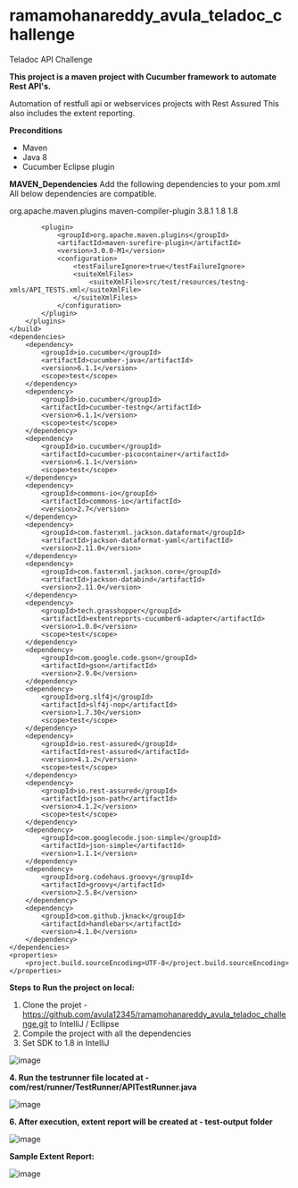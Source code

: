 # ramamohanareddy_avula_teladoc_challenge
Teladoc API Challenge

**This project is a maven project with Cucumber framework to automate Rest API's.**

Automation of restfull api or webservices projects with Rest Assured
This also includes the extent reporting.

**Preconditions**
- Maven 
- Java 8
- Cucumber Eclipse plugin

**MAVEN_Dependencies**
Add the following dependencies to your pom.xml All below dependencies are compatible.

   <build>
        <plugins>
            <plugin>
                <groupId>org.apache.maven.plugins</groupId>
                <artifactId>maven-compiler-plugin</artifactId>
                <version>3.8.1</version>
                <configuration>
                    <source>1.8</source>
                    <target>1.8</target>
                </configuration>
            </plugin>

            <plugin>
                <groupId>org.apache.maven.plugins</groupId>
                <artifactId>maven-surefire-plugin</artifactId>
                <version>3.0.0-M1</version>
                <configuration>
                    <testFailureIgnore>true</testFailureIgnore>
                    <suiteXmlFiles>
                        <suiteXmlFile>src/test/resources/testng-xmls/API_TESTS.xml</suiteXmlFile>
                    </suiteXmlFiles>
                </configuration>
            </plugin>
        </plugins>
    </build>
    <dependencies>
        <dependency>
            <groupId>io.cucumber</groupId>
            <artifactId>cucumber-java</artifactId>
            <version>6.1.1</version>
            <scope>test</scope>
        </dependency>
        <dependency>
            <groupId>io.cucumber</groupId>
            <artifactId>cucumber-testng</artifactId>
            <version>6.1.1</version>
            <scope>test</scope>
        </dependency>
        <dependency>
            <groupId>io.cucumber</groupId>
            <artifactId>cucumber-picocontainer</artifactId>
            <version>6.1.1</version>
            <scope>test</scope>
        </dependency>
        <dependency>
            <groupId>commons-io</groupId>
            <artifactId>commons-io</artifactId>
            <version>2.7</version>
        </dependency>
        <dependency>
            <groupId>com.fasterxml.jackson.dataformat</groupId>
            <artifactId>jackson-dataformat-yaml</artifactId>
            <version>2.11.0</version>
        </dependency>
        <dependency>
            <groupId>com.fasterxml.jackson.core</groupId>
            <artifactId>jackson-databind</artifactId>
            <version>2.11.0</version>
        </dependency>
        <dependency>
            <groupId>tech.grasshopper</groupId>
            <artifactId>extentreports-cucumber6-adapter</artifactId>
            <version>1.0.0</version>
            <scope>test</scope>
        </dependency>
        <dependency>
            <groupId>com.google.code.gson</groupId>
            <artifactId>gson</artifactId>
            <version>2.9.0</version>
        </dependency>
        <dependency>
            <groupId>org.slf4j</groupId>
            <artifactId>slf4j-nop</artifactId>
            <version>1.7.30</version>
            <scope>test</scope>
        </dependency>
        <dependency>
            <groupId>io.rest-assured</groupId>
            <artifactId>rest-assured</artifactId>
            <version>4.1.2</version>
            <scope>test</scope>
        </dependency>
        <dependency>
            <groupId>io.rest-assured</groupId>
            <artifactId>json-path</artifactId>
            <version>4.1.2</version>
            <scope>test</scope>
        </dependency>
        <dependency>
            <groupId>com.googlecode.json-simple</groupId>
            <artifactId>json-simple</artifactId>
            <version>1.1.1</version>
        </dependency>
        <dependency>
            <groupId>org.codehaus.groovy</groupId>
            <artifactId>groovy</artifactId>
            <version>2.5.8</version>
        </dependency>
        <dependency>
            <groupId>com.github.jknack</groupId>
            <artifactId>handlebars</artifactId>
            <version>4.1.0</version>
        </dependency>
    </dependencies>
    <properties>
        <project.build.sourceEncoding>UTF-8</project.build.sourceEncoding>
    </properties>


**Steps to Run the project on local:**

1. Clone the projet - https://github.com/avula12345/ramamohanareddy_avula_teladoc_challenge.git to IntelliJ / Ecllipse
2. Compile the project with all the dependencies
3. Set SDK to 1.8 in IntelliJ

![image](https://user-images.githubusercontent.com/17126034/166627893-5f212438-f62e-4d2d-b9eb-bcd485f9dabf.png)

**4. Run the testrunner file located at - com/rest/runner/TestRunner/APITestRunner.java**

![image](https://user-images.githubusercontent.com/17126034/166628027-f2ee05db-57b8-45cf-a261-8000ee0378c1.png)


**6. After execution, extent report will be created at -  test-output folder**

![image](https://user-images.githubusercontent.com/17126034/166628115-3f00f568-2087-45c5-8780-3f79844efc06.png)

**Sample Extent Report:**

![image](https://user-images.githubusercontent.com/17126034/166628166-b973b436-e2ec-4826-a0ad-ffe952edf8fe.png)

